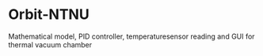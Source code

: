 # Orbit-NTNU
Mathematical model, PID controller, temperaturesensor reading and GUI for thermal vacuum chamber
